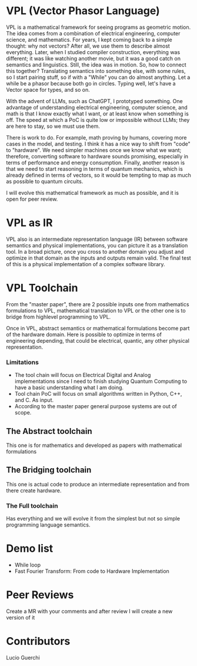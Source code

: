 # VPL (Vector Phasor Language)

VPL is a mathematical framework for seeing programs as geometric motion. The idea comes from a combination of electrical engineering, computer science, and mathematics. For years, I kept coming back to a simple thought: why not vectors? After all, we use them to describe almost everything. Later, when I studied compiler construction, everything was different; it was like watching another movie, but it was a good catch on semantics and linguistics. Still, the idea was in motion. So, how to connect this together? Translating semantics into something else, with some rules, so I start pairing stuff, so if with a "While" you can do almost anything. Let a while be a phasor because both go in circles. Typing well, let's have a Vector space for types, and so on.

With the advent of LLMs, such as ChatGPT, I prototyped something. One advantage of understanding electrical engineering, computer science, and math is that I know exactly what I want, or at least know when something is off.  The speed at which a PoC is quite low or impossible without LLMs; they are here to stay, so we must use them.

There is work to do. For example, math proving by humans, covering more cases in the model, and testing. I think it has a nice way to shift from "code" to "hardware". We need simpler machines once we know what we want; therefore, converting software to hardware sounds promising, especially in terms of performance  and  energy consumption. Finally, another reason is that we need to start reasoning in terms of quantum mechanics, which is already defined in terms of vectors, so it would be tempting to map as much as possible to quantum circuits.

I will evolve this mathematical framework as much as possible, and it is open for peer review.

# VPL as IR

VPL also is an intermediate representation language (IR) between software semantics and physical implementations, you can picture it as a translation tool. In a broad picture, once you cross to another domain you adjust and optimize in that domain as the inputs and outputs remain valid. The final test of this is a physical implementation of a complex software library.

# VPL Toolchain

From the "master paper", there are 2 possible inputs one from mathematics formulations to VPL, mathematical translation to VPL or the other one is to 
bridge from highlevel programming to VPL.

Once in VPL, abstract semantics or mathematical formulations become part of the hardware domain. Here is possible to optimize in terms of engineering depending, that could be
electrical, quantic, any other physical representation.

### Limitations

- The tool chain will focus on Electrical Digital and Analog implementations since I need to finish studying Quantum Computing to have a basic understanding what I am doing. 
- Tool chain PoC will focus on small algorithms written in Python, C++, and C. As input.
- According to the master paper general purpose systems are out of scope.

## The Abstract toolchain

This one is for mathematics and developed as papers with mathematical formulations

## The Bridging toolchain

This one is actual code to produce an intermediate representation and from there create hardware.

### The Full toolchain

Has everything and we will evolve it from the simplest but not so simple programming language semantics. 

# Demo list 

- While loop
- Fast Fourier Transform: From code to Hardware Implementation 

# Peer Reviews

Create a MR with your comments and after review I will create a new version of it

# Contributors

Lucio Guerchi 








